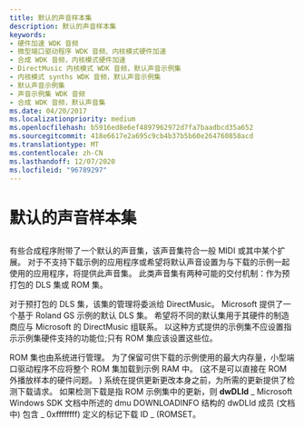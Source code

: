 ```yaml
---
title: 默认的声音样本集
description: 默认的声音样本集
keywords:
- 硬件加速 WDK 音频
- 微型端口驱动程序 WDK 音频、内核模式硬件加速
- 合成 WDK 音频，内核模式硬件加速
- DirectMusic 内核模式 WDK 音频，默认声音示例集
- 内核模式 synths WDK 音频，默认声音示例集
- 默认声音示例集
- 声音示例集 WDK 音频
- 合成 WDK 音频，默认声音集
ms.date: 04/20/2017
ms.localizationpriority: medium
ms.openlocfilehash: b5916ed8e6ef4897962972d7fa7baadbcd35a652
ms.sourcegitcommit: 418e6617e2a695c9cb4b37b5b60e264760858acd
ms.translationtype: MT
ms.contentlocale: zh-CN
ms.lasthandoff: 12/07/2020
ms.locfileid: "96789297"
---
```

# <a name="default-sound-sample-sets"></a>默认的声音样本集


## <span id="default_sound_sample_sets"></span><span id="DEFAULT_SOUND_SAMPLE_SETS"></span>


有些合成程序附带了一个默认的声音集，该声音集符合一般 MIDI 或其中某个扩展。 对于不支持下载示例的应用程序或希望将默认声音设置为与下载的示例一起使用的应用程序，将提供此声音集。 此类声音集有两种可能的交付机制：作为预打包的 DLS 集或 ROM 集。

对于预打包的 DLS 集，该集的管理将委派给 DirectMusic。 Microsoft 提供了一个基于 Roland GS 示例的默认 DLS 集。 希望将不同的默认集用于其硬件的制造商应与 Microsoft 的 DirectMusic 组联系。 以这种方式提供的示例集不应设置指示示例集硬件支持的功能位;只有 ROM 集应该设置这些位。

ROM 集也由系统进行管理。 为了保留可供下载的示例使用的最大内存量，小型端口驱动程序不应将整个 ROM 集加载到示例 RAM 中。  (这不是可以直接在 ROM 外播放样本的硬件问题。 ) 系统在提供更新更改本身之前，为所需的更新提供了检测下载请求。 如果检测下载是指 ROM 示例集中的更新，则 **dwDLId** \_ Microsoft Windows SDK 文档中所述的 dmu DOWNLOADINFO 结构的 dwDLId 成员 (文档中) 包含 \_ 0xffffffff) 定义的标记下载 ID \_ (ROMSET。

 

 




